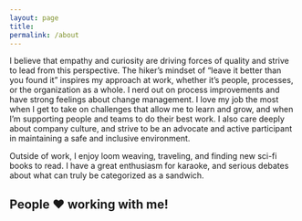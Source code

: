 ```yaml
---
layout: page
title:
permalink: /about
---
```

<div class='add-pad'>

<p>I believe that empathy and curiosity are driving forces of quality and strive to lead from this perspective. The hiker’s mindset of “leave it better than you found it” inspires my approach at work, whether it’s people, processes, or the organization as a whole. I nerd out on process improvements and have strong feelings about change management. I love my job the most when I get to take on challenges that allow me to learn and grow, and when I’m supporting people and teams to do their best work. I also care deeply about company culture, and strive to be an advocate and active participant in maintaining a safe and inclusive environment.</p>

<p>Outside of work, I enjoy loom weaving, traveling, and finding new sci-fi books to read. I have a great enthusiasm for karaoke, and serious debates about what can truly be categorized as a sandwich.</p>

</div>

<div id="about-recs">
	<h2>People ♥ working with me!</h2>
<script language="JavaScript">

var Quotation=new Array()

Quotation[0] = "\"She consistently achieves results not only through her own productivity but by lifting others up and empowering those around her.\"";
Quotation[1] = "\"Angela is one of the most professional and empathetic individuals I've had the opportunity to work with in the tech space.\"";
Quotation[2] = "\"Because of Angela, I know what it is like to have a great QA Engineer on your team. At every stage of the project, Angela makes sure it meets the high quality standards.\"";
Quotation[3] = "\"She possesses strong interpersonal and technical skills as well as a high level of dedication to ensuring quality.\"";
Quotation[4] = "\"The definition of excellence in QA engineering and leadership.\"";
Quotation[5] = "\"An amazing person to work with, her laughter brings life to the office.\"";
Quotation[6] = "\"She cares deeply about craft and is fearless in pushing back when she knows we're not living up to our own standards.\"";
Quotation[7] = "\"Angela brings joy, intelligence, and laughter to Metal Toad. She is a community builder and cultural leader.\"";
Quotation[8] = "\"Relentlessly determined, she goes above and beyond to deliver on her commitments and stand up for her ideals.\"";
Quotation[9] = "\"Angela is one of the most dedicated, driven and enthusiastic people I have worked with.\"";
Quotation[10] = "\"Angela has a curious mind that's willing to tackle anything to improve the quality of our digital products.\"";

var Q = Quotation.length;
var whichQuotation=Math.round(Math.random()*(Q-1));
function showQuotation(){document.write(Quotation[whichQuotation]);}
showQuotation();
</script>
</div>

